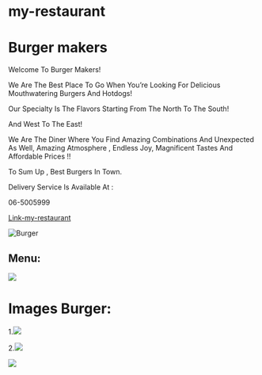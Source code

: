 # my-restaurant
# **Burger makers**
Welcome To Burger Makers!

We Are The Best Place To Go When You’re Looking For Delicious Mouthwatering Burgers And Hotdogs!

Our Specialty Is The Flavors Starting From The North To The South!

And West To The East!

We Are The Diner Where You Find Amazing Combinations And Unexpected As Well, Amazing Atmosphere , Endless Joy, Magnificent Tastes And Affordable Prices !!

To Sum Up , Best Burgers In Town.

Delivery Service Is Available At :

06-5005999

[Link-my-restaurant](https://www.burgermakers.jo/View_Article.aspx?type=2&ID=2832)

![Burger](https://scontent.famm11-1.fna.fbcdn.net/v/t1.6435-9/82888841_2561201867312024_5124218415912845312_n.jpg?_nc_cat=107&ccb=1-7&_nc_sid=09cbfe&_nc_eui2=AeE8b3Cal-pullu4zf0mSUXWdD-hJwG0MC10P6EnAbQwLcemIeKoUnwKt1ixntG4jnXVWOSoZIrb99N8IFhEt1oT&_nc_ohc=kusoVqfKduoAX_fSZU0&_nc_oc=AQk9uuY-MX9C3ZSchIBmEGtKl-O65hgoIZoWWK0e3qGpe4OPIkB2a6hKO3Dx9UabOYc&tn=a7X0GKcuZOSK6uHw&_nc_ht=scontent.famm11-1.fna&oh=00_AT8Wp7e0o64PyyQ1A9pUqzYfi2AzpViHzd1_4Hs1VlbWMA&oe=62E2715A)


## Menu:
![](https://scontent.famm11-1.fna.fbcdn.net/v/t39.30808-6/285718121_4965168073582046_353198072203245732_n.jpg?_nc_cat=102&ccb=1-7&_nc_sid=a26aad&_nc_eui2=AeGBv7fcFqg6ynju1AV5RVP3PMXT2EDA7Ls8xdPYQMDsuyJr0nAWqUIb04xUHOSxSUcPnnADPPbpd-SeTrV7JCZj&_nc_ohc=7bcy8uz4l5MAX_HwJj1&_nc_ht=scontent.famm11-1.fna&oh=00_AT_4wFH5O0f0LIIxRhNy06TREob3GtsPO7v_1UBIUHT8Xw&oe=62C0DEF3)




# Images Burger:

1.![](https://scontent.famm11-1.fna.fbcdn.net/v/t39.30808-6/288017993_4987158284716358_6291048435196627888_n.jpg?_nc_cat=100&ccb=1-7&_nc_sid=a26aad&_nc_eui2=AeHbrJZAHZkA8UdK2fRX-9HpKlDKXNM993gqUMpc0z33eDXEZIf9rMbIga-hB4SBewSlH6-pFgkQHjjsMmIDoeDO&_nc_ohc=CZtpbk83jLUAX-8DuGL&_nc_ht=scontent.famm11-1.fna&oh=00_AT9RhcUbf-rN5iIiGNXXi01J6HCK_tfmC2RpWEAhlcscWQ&oe=62C0C172)

2.![](
    https://scontent.famm11-1.fna.fbcdn.net/v/t39.30808-6/288051980_4981727648592755_8101714140181232403_n.jpg?_nc_cat=107&ccb=1-7&_nc_sid=a26aad&_nc_eui2=AeHLux3EmzDdWdPOwyLlgHrmkzs_8yK_LhWTOz_zIr8uFd53kMVq59nviVdu9MLwREaU-s9RqJY7N-y4kt3bdyPW&_nc_ohc=MbFrGNSP6Y0AX-hKN9X&tn=a7X0GKcuZOSK6uHw&_nc_ht=scontent.famm11-1.fna&oh=00_AT-1tOtvjDAcieIZsGokUTRAgQIorlLGM6SOktAxAUKSDA&oe=62C06A37
)

![](https://scontent.famm7-1.fna.fbcdn.net/v/t39.30808-6/291171728_5149473868503446_2220518700773089892_n.jpg?stp=dst-jpg_s960x960&_nc_cat=108&ccb=1-7&_nc_sid=730e14&_nc_eui2=AeG7uCbF9FxmroamD6bhdehThRV6GwDZBv2FFXobANkG_YWPr66Km4UN-WPUCQoZe_I77MgLLSTCCk40Zxp5BuX_&_nc_ohc=jz_pbgk_IU0AX94BO4i&_nc_ht=scontent.famm7-1.fna&oh=00_AT_jdCrEDkQ_4i5f_K5B_uhHuOI1r4ThrvA72ecsfvBpjg&oe=62C2369D)